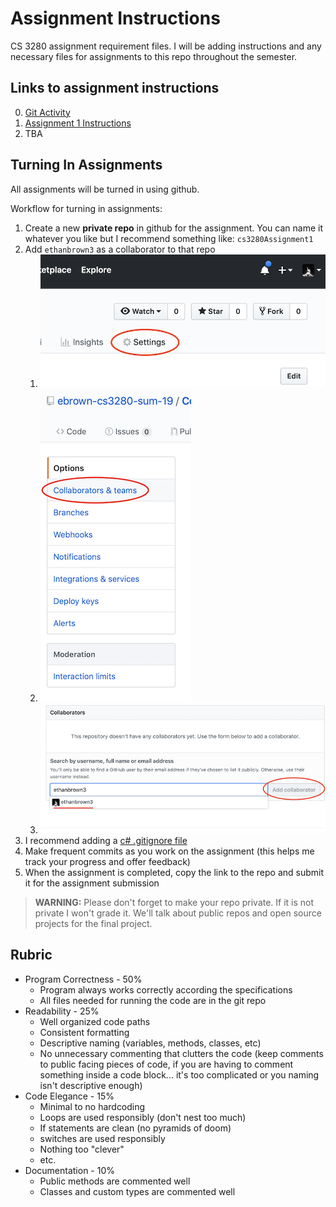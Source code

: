 # Assignment Instructions #

CS 3280 assignment requirement files. I will be adding instructions and any necessary files for assignments to this repo throughout the semester.

## Links to assignment instructions ##

0. [Git Activity](GitActivity.md)
1. [Assignment 1 Instructions](Assignment1.md)
2. TBA

## Turning In Assignments ##

All assignments will be turned in using github.

Workflow for turning in assignments:

1. Create a new **private repo** in github for the assignment. You can name it whatever you like but I recommend something like: `cs3280Assignment1`
2. Add `ethanbrown3` as a collaborator to that repo
   1. ![settings](images/repo-settings.png)
   2. ![collaborators](images/repo-collaborators.png)
   3. ![add collaborator](images/repo-add-collaborator.png)
3. I recommend adding a [c# .gitignore file](https://www.gitignore.io/api/csharp)
4. Make frequent commits as you work on the assignment (this helps me track your progress and offer feedback)
5. When the assignment is completed, copy the link to the repo and submit it for the assignment submission

> **WARNING:** Please don't forget to make your repo private. If it is not private I won't grade it. We'll talk about public repos and open source projects for the final project.

## Rubric ##



* Program Correctness - 50%
  * Program always works correctly according the specifications
  * All files needed for running the code are in the git repo
* Readability - 25%
  * Well organized code paths
  *  Consistent formatting
  * Descriptive naming (variables, methods, classes, etc)
  * No unnecessary commenting that clutters the code (keep comments to public facing pieces of code, if you are having to comment something inside a code block... it's too complicated or you naming isn't descriptive enough)
* Code Elegance - 15%
  * Minimal to no hardcoding
  * Loops are used responsibly (don't nest too much)
  * If statements are clean (no pyramids of doom)
  * switches are used responsibly
  * Nothing too "clever"
  * etc.
* Documentation - 10%
  * Public methods are commented well
  * Classes and custom types are commented well
